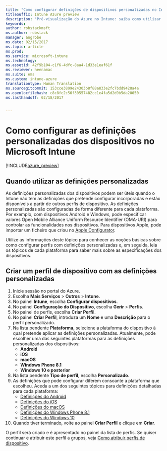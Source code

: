 ```yaml
---
title: "Como configurar definições de dispositivos personalizadas no Intune"
titleSuffix: Intune Azure preview
description: "Pré-visualização do Azure no Intune: saiba como utilizar o Intune para configurar as definições personalizadas nos dispositivos que gere."
keywords: 
author: robstackmsft
ms.author: robstack
manager: angrobe
ms.date: 02/15/2017
ms.topic: article
ms.prod: 
ms.service: microsoft-intune
ms.technology: 
ms.assetid: 42f9b104-c1f6-4dfc-8aa4-1d33e1eaf61f
ms.reviewer: heenamac
ms.suite: ems
ms.custom: intune-azure
translationtype: Human Translation
ms.sourcegitcommit: 153cce3809e24303b8f88a833e2fc7bdd9428a4a
ms.openlocfilehash: c8c8fc2c56f30557482cc1e4fa5d2d9b5da20050
ms.lasthandoff: 02/18/2017


---
```


# <a name="how-to-configure-custom-device-settings-in-microsoft-intune"></a>Como configurar as definições personalizadas dos dispositivos no Microsoft Intune

[!INCLUDE[azure_preview](../includes/azure_preview.md)]

## <a name="when-to-use-custom-settings"></a>Quando utilizar as definições personalizadas

As definições personalizadas dos dispositivos podem ser úteis quando o Intune não tem as definições que pretende configurar incorporadas e estão disponíveis a partir de outros perfis de dispositivo.
As definições personalizadas são configuradas de forma diferente para cada plataforma. Por exemplo, com dispositivos Android e Windows, pode especificar valores Open Mobile Alliance Uniform Resource Identifier (OMA-URI) para controlar as funcionalidades nos dispositivos. Para dispositivos Apple, pode importar um ficheiro que criou no [Apple Configurator](https://itunes.apple.com/us/app/apple-configurator-2/id1037126344?mt=12).

Utilize as informações deste tópico para conhecer as noções básicas sobre como configurar perfis com definições personalizadas e, em seguida, leia os tópicos de cada plataforma para saber mais sobre as especificações dos dispositivos.

## <a name="create-a-device-profile-containing-custom-settings"></a>Criar um perfil de dispositivo com as definições personalizadas

1. Inicie sessão no portal do Azure.
2. Escolha **Mais Serviços** > **Outros** > **Intune**.
3. No painel **Intune**, escolha **Configurar dispositivos**.
2. No painel **Configuração do Dispositivo**, escolha **Gerir** > **Perfis**.
3. No painel de perfis, escolha **Criar Perfil**.
4. No painel **Criar Perfil**, introduza um **Nome** e uma **Descrição** para o perfil personalizado.
5. Na lista pendente **Plataforma**, selecione a plataforma do dispositivo à qual pretende aplicar as definições personalizadas. Atualmente, pode escolher uma das seguintes plataformas para as definições personalizadas dos dispositivos:
    - **Android**
    - **iOS**
    - **macOS**
    - **Windows Phone 8.1**
    - **Windows 10 e posterior**
6. Na lista pendente **Tipo de perfil**, escolha **Personalizado**.
7. As definições que pode configurar diferem consoante a plataforma que escolheu. Aceda a um dos seguintes tópicos para definições detalhadas para cada plataforma:
    - [Definições do Android](custom-for-android.md)
    - [Definições do iOS](custom-for-ios.md)
    - [Definições do macOS](custom-for-macos.md)
    - [Definições do Windows Phone 8.1](custom-for-windows-phone-8-1.md)
    - [Definições do Windows 10](custom-for-windows-10.md)
8. Quando tiver terminado, volte ao painel **Criar Perfil** e clique em **Criar**.

O perfil será criado e é apresentado no painel da lista de perfis.
Se quiser continuar e atribuir este perfil a grupos, veja [Como atribuir perfis de dispositivo](how-to-assign-device-profiles.md).


